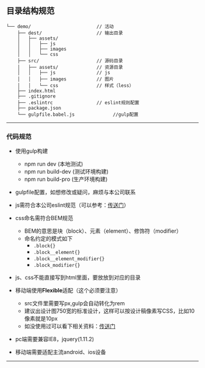 ## 目录结构规范
```
└── demo/                        // 活动
    ├── dest/                    // 输出目录
    │   ├── assets/      
    │   │   ├── js       
    │   │   ├── images       
    │   │   └── css           
    ├── src/                     // 源码目录
    │   ├── assets/              // 资源目录
    │   │   ├── js               // js
    │   │   ├── images           // 图片 
    │   │   └── css              // 样式（less）
    ├── index.html
    ├── .gitignore           
    ├── .eslintrc                // eslint规则配置
    ├── package.json
    └── gulpfile.babel.js              //gulp配置
```
---
### 代码规范
* 使用gulp构建
    * npm run dev (本地测试)
    * npm run build-dev (测试环境构建)
    * npm run build-pro (生产环境构建)
* gulpfile配置，如想修改或疑问，麻烦与本公司联系
* js需符合本公司eslint规范（可以参考：[传送门](https://blog.csdn.net/haoshidai/article/details/52833377)）
* css命名需符合BEM规范
    * BEM的意思是块（block）、元素（element）、修饰符（modifier）
    * 命名约定的模式如下
        * ```.block{}```
        * ```.block__element{}```
        * ```.block__element_modifier{} ```
        * ```.block_modifier{}```

* js、css不能直接写到html里面，要放放到对应的目录
* 移动端使用**Flexible**适配（这个必须要注意）
    * src文件里需要写px,gulp会自动转化为rem
    * 建议出设计图750宽的标准设计，这样可以按设计稿像素写CSS，比如10像素就是10px
    * 如没使用过可以看下相关资料：[传送门](https://www.w3cplus.com/mobile/lib-flexible-for-html5-layout.html)
* pc端需要兼容IE8，jquery(1.11.2)
* 移动端需要适配主流android、ios设备

---
